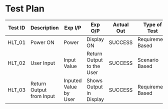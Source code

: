 # Test Plan

|Test ID | Description | Exp I/P | Exp O/P | Actual Out | Type of Test
|--------|-------------|---------|---------|------------|-------------
| HLT_01 | Power ON | Power | Display ON | SUCCESS | Requirement Based 
| HLT_02 | User Input | Input Value | Return Output to the User | SUCCESS | Scenario Based            
| HLT_03 | Return Output from Input | Inputed Value by User | Shows Output in Display | SUCCESS | Requirement Based

